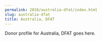 ```yaml
---
permalink: 2018/australia-dfat/index.html
slug: australia-dfat
title: Australia, DFAT
---
```


Donor profile for Australia, DFAT goes here.
